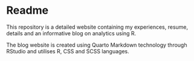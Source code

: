 # Readme 

This repository is a detailed website containing my experiences, resume, details and an informative blog on analytics using R.

The blog website is created using Quarto Markdown technology through RStudio and utilises R, CSS and SCSS languages.
